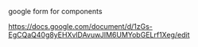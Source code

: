 google form for components

https://docs.google.com/document/d/1zGs-EgCQaQ40g8yEHXvlDAvuwJIM6UMYobGELrf1Xeg/edit
